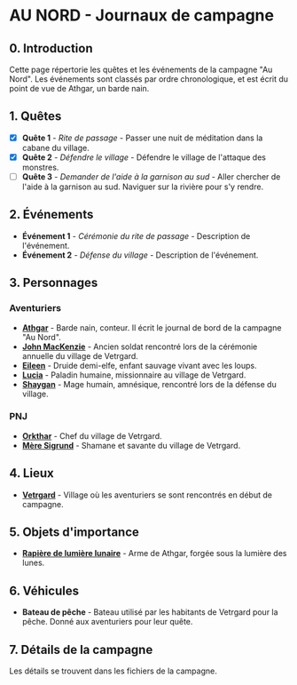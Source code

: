 # AU NORD - Journaux de campagne
## 0. Introduction
Cette page répertorie les quêtes et les événements de la campagne "Au Nord". Les événements sont classés par ordre chronologique, et est écrit du point de vue de Athgar, un barde nain.

## 1. Quêtes
- [x] **Quête 1** - *Rite de passage* - Passer une nuit de méditation dans la cabane du village.
- [x] **Quête 2** - *Défendre le village* - Défendre le village de l'attaque des monstres.
- [ ] **Quête 3** - *Demander de l'aide à la garnison au sud* - Aller chercher de l'aide à la garnison au sud. Naviguer sur la rivière pour s'y rendre.

## 2. Événements
- **Événement 1** - *Cérémonie du rite de passage* - Description de l'événement.
- **Événement 2** - *Défense du village* - Description de l'événement.

## 3. Personnages
### Aventuriers
- [**Athgar**](/3_Personnages/Backstory_Athgar.md) - Barde nain, conteur. Il écrit le journal de bord de la campagne "Au Nord".
- [**John MacKenzie**](/3_Personnages/Backstory_John-MacKenzie.md) - Ancien soldat rencontré lors de la cérémonie annuelle du village de Vetrgard.
- [**Eileen**](/3_Personnages/Backstory_Eileen.md) - Druide demi-elfe, enfant sauvage vivant avec les loups.
- [**Lucia**](/3_Personnages/Backstory_Lucia.md) - Paladin humaine, missionnaire au village de Vetrgard.
- [**Shaygan**](/3_Personnages/Backstory_Shaygan.md) - Mage humain, amnésique, rencontré lors de la défense du village.
### PNJ
- [**Orkthar**](/3_Personnages/Orkthar.md) - Chef du village de Vetrgard.
- [**Mère Sigrund**](/3_Personnages/Vertgrad_Sigrund.md) - Shamane et savante du village de Vetrgard.

## 4. Lieux
- [**Vetrgard**](/4_Lieux/Vetrgrad.md) - Village où les aventuriers se sont rencontrés en début de campagne.

## 5. Objets d'importance
- [**Rapière de lumière lunaire**](/5_Objets/Rapiere-lumiere-lunaire.md) - Arme de Athgar, forgée sous la lumière des lunes.

## 6. Véhicules
- **Bateau de pêche** - Bateau utilisé par les habitants de Vetrgard pour la pêche. Donné aux aventuriers pour leur quête.

## 7. Détails de la campagne
Les détails se trouvent dans les fichiers de la campagne.
